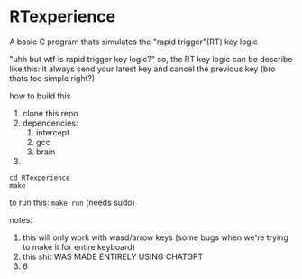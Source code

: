 # RTexperience
A basic C program thats simulates the "rapid trigger"(RT) key logic

"uhh but wtf is rapid trigger key logic?"
so, the RT key logic can be describe like this:
it always send your latest key and cancel the previous key (bro thats too simple right?)

how to build this
1. clone this repo
2. dependencies:
   1. intercept
   2. gcc
   3. brain
3.
```
cd RTexperience
make
```

to run this:
``` make run ``` (needs sudo)

notes:
1. this will only work with wasd/arrow keys (some bugs when we're trying to make it for entire keyboard)
2. this shit WAS MADE ENTIRELY USING CHATGPT
3. 6
